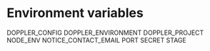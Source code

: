 # Environment variables

DOPPLER_CONFIG
DOPPLER_ENVIRONMENT
DOPPLER_PROJECT
NODE_ENV
NOTICE_CONTACT_EMAIL
PORT
SECRET
STAGE
